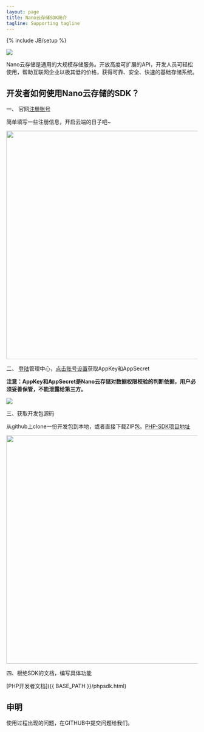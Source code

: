 ```yaml
---
layout: page
title: Nano云存储SDK简介
tagline: Supporting tagline
---
```


{% include JB/setup %}

<a href="http://www.nanoyun.com" target="_blank"><image src="{{ BASE_PATH }}/assets/images/nanoyun_logo.jpg" /></a>

Nano云存储是通用的大规模存储服务。开放高度可扩展的API，开发人员可轻松使用，帮助互联网企业以极其低的价格，获得可靠、安全、快速的基础存储系统。

## 开发者如何使用Nano云存储的SDK？


一、 官网[注册账号](http://www.nanoyun.com/user/register.html)

简单填写一些注册信息，开启云端的日子吧~

<image src="{{ BASE_PATH }}/assets/images/register.jpg" style="width:600px;"/>


二、 [登陆](http://www.nanoyun.com/user/login.html)管理中心，[点击账号设置](http://www.nanoyun.com/user/setting.html)获取AppKey和AppSecret

**注意：AppKey和AppSecret是Nano云存储对数据权限校验的判断依据，用户必须妥善保管，不能泄露给第三方。**

<image src="{{ BASE_PATH }}/assets/images/getkeys.jpg" />

三、获取开发包源码

从github上clone一份开发包到本地，或者直接下载ZIP包。[PHP-SDK项目地址](https://github.com/nanoyun/php-sdk)

<image src="{{ BASE_PATH }}/assets/images/github.jpg" style="width:600px;"/>

四、根绝SDK的文档，编写具体功能

[PHP开发者文档]({{ BASE_PATH }}/phpsdk.html)

## 申明

使用过程出现的问题，在GITHUB中提交问题给我们。